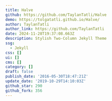 ```yaml
---
title: Halve
github: https://github.com/TaylanTatli/Halve
demo: https://tolgatatli.github.io/Halve/
author: TaylanTatli
author_link: https://github.com/TaylanTatli
date: 2024-11-28T19:37:08.663Z
description: Stylish Two-Column Jekyll Theme
ssg:
  - Jekyll
css: []
ui: []
cms: []
category: []
draft: false
publish_date: '2016-05-30T18:47:21Z'
update_date: '2019-10-29T14:10:03Z'
github_star: 290
github_fork: 356
---
```


